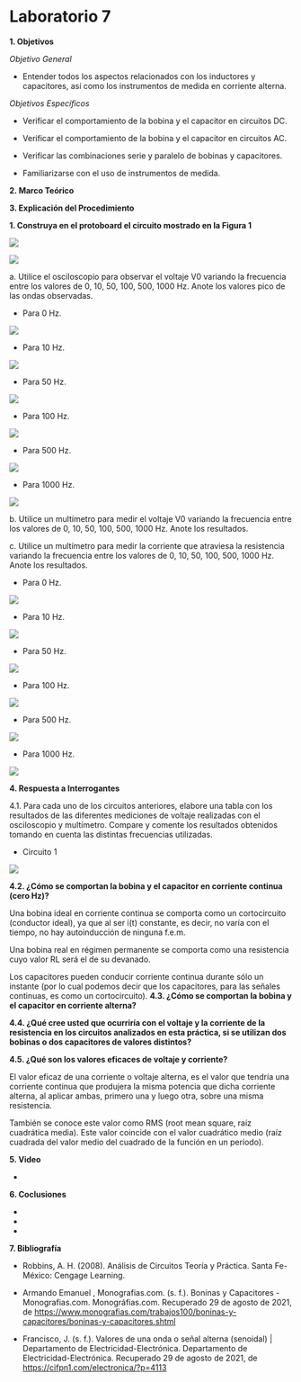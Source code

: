 # Laboratorio 7

__1. Objetivos__

*Objetivo General*

* Entender todos los aspectos relacionados con los inductores y capacitores, así como los instrumentos de medida en corriente alterna.

*Objetivos Específicos*

* Verificar el comportamiento de la bobina y el capacitor en circuitos DC.

* Verificar el comportamiento de la bobina y el capacitor en circuitos AC.

* Verificar las combinaciones serie y paralelo de bobinas y capacitores.

* Familiarizarse con el uso de instrumentos de medida.




__2. Marco Teórico__ 




__3. Explicación del Procedimiento__

__1. Construya en el protoboard el circuito mostrado en la Figura 1__

![](https://github.com/ItzAdoc/ImaL7/blob/main/1.png)

![](https://github.com/ItzAdoc/ImaL7/blob/main/1.1.png)

a.	Utilice el osciloscopio para observar el voltaje V0 variando la frecuencia entre los valores de 0, 10, 50, 100, 500, 1000 Hz. Anote los valores pico de las ondas observadas.


* Para 0 Hz.

![](https://github.com/ItzAdoc/ImaL7/blob/main/a.0.png)

* Para 10 Hz.

![](https://github.com/ItzAdoc/ImaL7/blob/main/a.10.png)

* Para 50 Hz.

![](https://github.com/ItzAdoc/ImaL7/blob/main/a.50.png)

* Para 100 Hz.

![](https://github.com/ItzAdoc/ImaL7/blob/main/a.100.png)
* Para 500 Hz.

![](https://github.com/ItzAdoc/ImaL7/blob/main/a.500.png)

* Para 1000 Hz.

![](https://github.com/ItzAdoc/ImaL7/blob/main/a.1000.png)

b.	Utilice un multímetro para medir el voltaje V0 variando la frecuencia entre los valores de 0, 10, 50, 100, 500, 1000 Hz. Anote los resultados.

c.	Utilice un multímetro para medir la corriente que atraviesa la resistencia variando la frecuencia entre los valores de 0, 10, 50, 100, 500, 1000 Hz. Anote los resultados.

* Para 0 Hz.

![](https://github.com/ItzAdoc/ImaL7/blob/main/bc.0.png)

* Para 10 Hz.

![](https://github.com/ItzAdoc/ImaL7/blob/main/bc.10.png)

* Para 50 Hz.

![](https://github.com/ItzAdoc/ImaL7/blob/main/bc.50.png)

* Para 100 Hz.

![](https://github.com/ItzAdoc/ImaL7/blob/main/bc.100.png)

* Para 500 Hz.

![](https://github.com/ItzAdoc/ImaL7/blob/main/bc.500.png)

* Para 1000 Hz.

![](https://github.com/ItzAdoc/ImaL7/blob/main/bc.1000.png)

__4. Respuesta a Interrogantes__

4.1. Para cada uno de los circuitos anteriores, elabore una tabla con los resultados de las diferentes mediciones de voltaje realizadas con el osciloscopio y multímetro. Compare y comente los resultados obtenidos tomando en cuenta las distintas frecuencias utilizadas.

* Circuito 1

![](https://github.com/ItzAdoc/ImaL7/blob/main/Tabla.PNG)


__4.2. ¿Cómo se comportan la bobina y el capacitor en corriente continua (cero Hz)?__

Una bobina ideal en corriente continua se comporta como un cortocircuito (conductor ideal), ya que al ser i(t) constante, es decir, no varía con el tiempo, no hay autoinducción de ninguna f.e.m.

Una bobina real en régimen permanente se comporta como una resistencia cuyo valor RL será el de su devanado.

Los capacitores pueden conducir corriente continua durante sólo un instante (por lo cual podemos decir que los capacitores, para las señales continuas, es como un cortocircuito).
__4.3. ¿Cómo se comportan la bobina y el capacitor en corriente alterna?__


__4.4. ¿Qué cree usted que ocurriría con el voltaje  y la corriente de la resistencia en los circuitos analizados en esta práctica, si se utilizan dos bobinas o dos capacitores de valores distintos?__

__4.5. ¿Qué son los valores eficaces de voltaje y corriente?__

El valor eficaz de una corriente o voltaje alterna, es el valor que tendría una corriente continua que produjera la misma potencia que dicha corriente alterna, al aplicar ambas, primero una y luego otra, sobre una misma resistencia.

También se conoce este valor como RMS (root mean square, raíz cuadrática media). Este valor coincide con el valor cuadrático medio (raíz cuadrada del valor medio del cuadrado de la función en un período).

__5. Video__

* 

__6. Coclusiones__ 

* 
* 

* 

__7. Bibliografía__

* Robbins, A. H. (2008). Análisis de Circuitos Teoría y Práctica. Santa Fe-México: Cengage Learning.

* Armando Emanuel , Monografias.com. (s. f.). Boninas y Capacitores - Monografias.com. Monográfias.com. Recuperado 29 de agosto de 2021, de https://www.monografias.com/trabajos100/boninas-y-capacitores/boninas-y-capacitores.shtml

* Francisco, J. (s. f.). Valores de una onda o señal alterna (senoidal) | Departamento de Electricidad-Electrónica. Departamento de Electricidad-Electrónica. Recuperado 29 de agosto de 2021, de https://cifpn1.com/electronica/?p=4113
